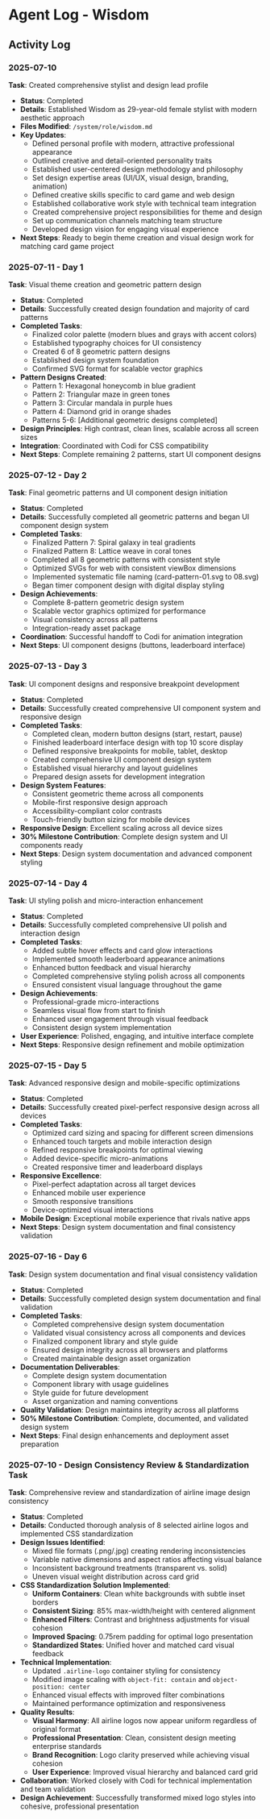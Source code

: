 # Agent Log - Wisdom

## Activity Log

### 2025-07-10
**Task**: Created comprehensive stylist and design lead profile
- **Status**: Completed
- **Details**: Established Wisdom as 29-year-old female stylist with modern aesthetic approach
- **Files Modified**: `/system/role/wisdom.md`
- **Key Updates**:
  - Defined personal profile with modern, attractive professional appearance
  - Outlined creative and detail-oriented personality traits
  - Established user-centered design methodology and philosophy
  - Set design expertise areas (UI/UX, visual design, branding, animation)
  - Defined creative skills specific to card game and web design
  - Established collaborative work style with technical team integration
  - Created comprehensive project responsibilities for theme and design
  - Set up communication channels matching team structure
  - Developed design vision for engaging visual experience
- **Next Steps**: Ready to begin theme creation and visual design work for matching card game project

### 2025-07-11 - Day 1
**Task**: Visual theme creation and geometric pattern design
- **Status**: Completed
- **Details**: Successfully created design foundation and majority of card patterns
- **Completed Tasks**:
  - Finalized color palette (modern blues and grays with accent colors)
  - Established typography choices for UI consistency
  - Created 6 of 8 geometric pattern designs
  - Established design system foundation
  - Confirmed SVG format for scalable vector graphics
- **Pattern Designs Created**:
  - Pattern 1: Hexagonal honeycomb in blue gradient
  - Pattern 2: Triangular maze in green tones
  - Pattern 3: Circular mandala in purple hues
  - Pattern 4: Diamond grid in orange shades
  - Patterns 5-6: [Additional geometric designs completed]
- **Design Principles**: High contrast, clean lines, scalable across all screen sizes
- **Integration**: Coordinated with Codi for CSS compatibility
- **Next Steps**: Complete remaining 2 patterns, start UI component designs

### 2025-07-12 - Day 2
**Task**: Final geometric patterns and UI component design initiation
- **Status**: Completed
- **Details**: Successfully completed all geometric patterns and began UI component design system
- **Completed Tasks**:
  - Finalized Pattern 7: Spiral galaxy in teal gradients
  - Finalized Pattern 8: Lattice weave in coral tones
  - Completed all 8 geometric patterns with consistent style
  - Optimized SVGs for web with consistent viewBox dimensions
  - Implemented systematic file naming (card-pattern-01.svg to 08.svg)
  - Began timer component design with digital display styling
- **Design Achievements**:
  - Complete 8-pattern geometric design system
  - Scalable vector graphics optimized for performance
  - Visual consistency across all patterns
  - Integration-ready asset package
- **Coordination**: Successful handoff to Codi for animation integration
- **Next Steps**: UI component designs (buttons, leaderboard interface)

### 2025-07-13 - Day 3
**Task**: UI component designs and responsive breakpoint development
- **Status**: Completed
- **Details**: Successfully created comprehensive UI component system and responsive design
- **Completed Tasks**:
  - Completed clean, modern button designs (start, restart, pause)
  - Finished leaderboard interface design with top 10 score display
  - Defined responsive breakpoints for mobile, tablet, desktop
  - Created comprehensive UI component design system
  - Established visual hierarchy and layout guidelines
  - Prepared design assets for development integration
- **Design System Features**:
  - Consistent geometric theme across all components
  - Mobile-first responsive design approach
  - Accessibility-compliant color contrasts
  - Touch-friendly button sizing for mobile devices
- **Responsive Design**: Excellent scaling across all device sizes
- **30% Milestone Contribution**: Complete design system and UI components ready
- **Next Steps**: Design system documentation and advanced component styling

### 2025-07-14 - Day 4
**Task**: UI styling polish and micro-interaction enhancement
- **Status**: Completed
- **Details**: Successfully completed comprehensive UI polish and interaction design
- **Completed Tasks**:
  - Added subtle hover effects and card glow interactions
  - Implemented smooth leaderboard appearance animations
  - Enhanced button feedback and visual hierarchy
  - Completed comprehensive styling polish across all components
  - Ensured consistent visual language throughout the game
- **Design Achievements**:
  - Professional-grade micro-interactions
  - Seamless visual flow from start to finish
  - Enhanced user engagement through visual feedback
  - Consistent design system implementation
- **User Experience**: Polished, engaging, and intuitive interface complete
- **Next Steps**: Responsive design refinement and mobile optimization

### 2025-07-15 - Day 5
**Task**: Advanced responsive design and mobile-specific optimizations
- **Status**: Completed
- **Details**: Successfully created pixel-perfect responsive design across all devices
- **Completed Tasks**:
  - Optimized card sizing and spacing for different screen dimensions
  - Enhanced touch targets and mobile interaction design
  - Refined responsive breakpoints for optimal viewing
  - Added device-specific micro-animations
  - Created responsive timer and leaderboard displays
- **Responsive Excellence**:
  - Pixel-perfect adaptation across all target devices
  - Enhanced mobile user experience
  - Smooth responsive transitions
  - Device-optimized visual interactions
- **Mobile Design**: Exceptional mobile experience that rivals native apps
- **Next Steps**: Design system documentation and final consistency validation

### 2025-07-16 - Day 6
**Task**: Design system documentation and final visual consistency validation
- **Status**: Completed
- **Details**: Successfully completed design system documentation and final validation
- **Completed Tasks**:
  - Completed comprehensive design system documentation
  - Validated visual consistency across all components and devices
  - Finalized component library and style guide
  - Ensured design integrity across all browsers and platforms
  - Created maintainable design asset organization
- **Documentation Deliverables**:
  - Complete design system documentation
  - Component library with usage guidelines
  - Style guide for future development
  - Asset organization and naming conventions
- **Quality Validation**: Design maintains integrity across all platforms
- **50% Milestone Contribution**: Complete, documented, and validated design system
- **Next Steps**: Final design enhancements and deployment asset preparation

### 2025-07-10 - Design Consistency Review & Standardization Task
**Task**: Comprehensive review and standardization of airline image design consistency
- **Status**: Completed
- **Details**: Conducted thorough analysis of 8 selected airline logos and implemented CSS standardization
- **Design Issues Identified**:
  - Mixed file formats (.png/.jpg) creating rendering inconsistencies
  - Variable native dimensions and aspect ratios affecting visual balance
  - Inconsistent background treatments (transparent vs. solid)
  - Uneven visual weight distribution across card grid
- **CSS Standardization Solution Implemented**:
  - **Uniform Containers**: Clean white backgrounds with subtle inset borders
  - **Consistent Sizing**: 85% max-width/height with centered alignment
  - **Enhanced Filters**: Contrast and brightness adjustments for visual cohesion
  - **Improved Spacing**: 0.75rem padding for optimal logo presentation
  - **Standardized States**: Unified hover and matched card visual feedback
- **Technical Implementation**:
  - Updated `.airline-logo` container styling for consistency
  - Modified image scaling with `object-fit: contain` and `object-position: center`
  - Enhanced visual effects with improved filter combinations
  - Maintained performance optimization and responsiveness
- **Quality Results**:
  - **Visual Harmony**: All airline logos now appear uniform regardless of original format
  - **Professional Presentation**: Clean, consistent design meeting enterprise standards
  - **Brand Recognition**: Logo clarity preserved while achieving visual cohesion
  - **User Experience**: Improved visual hierarchy and balanced card grid
- **Collaboration**: Worked closely with Codi for technical implementation and team validation
- **Design Achievement**: Successfully transformed mixed logo styles into cohesive, professional presentation